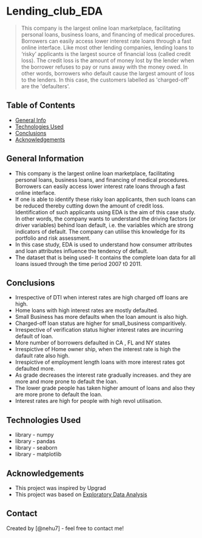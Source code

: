 # Lending_club_EDA
> This company is the largest online loan marketplace, facilitating personal loans, business loans, and financing of medical procedures. Borrowers can easily access lower interest rate loans through a fast online interface.
> Like most other lending companies, lending loans to ‘risky’ applicants is the largest source of financial loss (called credit loss). The credit loss is the amount of money lost by the lender when the borrower refuses to pay or runs away with the money owed. In other words, borrowers who default cause the largest amount of loss to the lenders. In this case, the customers labelled as 'charged-off' are the 'defaulters'.

## Table of Contents
* [General Info](#general-information)
* [Technologies Used](#technologies-used)
* [Conclusions](#conclusions)
* [Acknowledgements](#acknowledgements)

## General Information
- This company is the largest online loan marketplace, facilitating personal loans, business loans, and financing of medical procedures. Borrowers can easily access lower interest rate loans through a fast online interface.
- If one is able to identify these risky loan applicants, then such loans can be reduced thereby cutting down the amount of credit loss. Identification of such applicants using EDA is the aim of this case study. In other words, the company wants to understand the driving factors (or driver variables) behind loan default, i.e. the variables which are strong indicators of default. The company can utilise this knowledge for its portfolio and risk assessment.
- In this case study, EDA is used to understand how consumer attributes and loan attributes influence the tendency of default.
- The dataset that is being used- It contains the complete loan data for all loans issued through the time period 2007 t0 2011.

## Conclusions
- Irrespective of DTI when interest rates are high charged off loans are high.
- Home loans with high interest rates are mostly defaulted.
- Small Business has more defaults when the loan amount is also high.
- Charged-off loan status are higher for small_business comparitively.
- Irrespective of verification status higher interest rates are incurring default of loan.
- More number of borrowers defaulted in CA , FL and NY states
- Irrespictive of Home owner ship, when the interest rate is high the dafault rate also high.
- Irrespictive of employment length loans with more interest rates got defaulted more.
- As grade decreases the interest rate gradually increases. and they are more and more prone to default the loan.
- The lower grade people has taken higher amount of loans and also they are more prone to default the loan.
- Interest rates are high for people with high revol utilisation.

## Technologies Used
- library - numpy
- library - pandas
- library - seaborn
- library - matplotlib

## Acknowledgements
- This project was inspired by Upgrad
- This project was based on [Exploratory Data Analysis](https://learn.upgrad.com/course/1992/segment/12358/88638/265572/1384798)

## Contact
Created by [@nehu7] - feel free to contact me!
